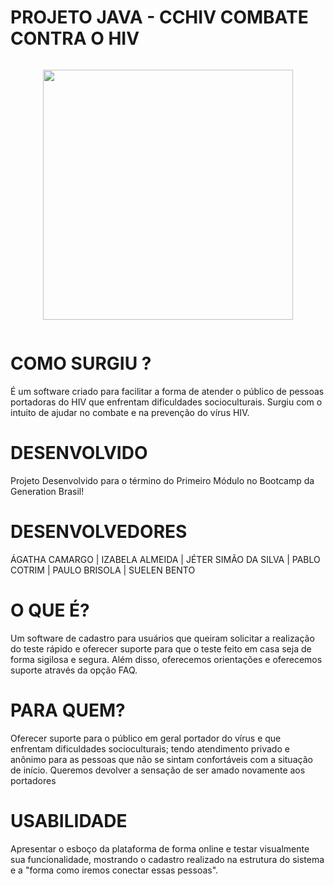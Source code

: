 # PROJETO JAVA - CCHIV COMBATE CONTRA O HIV
  
  
<div class="separator" style="clear: both;"><a href="https://blogger.googleusercontent.com/img/a/AVvXsEi6022vhWEMu8ef-iWJSAs5TjQ9xSpL9HSmbkQDQMqIZ8J_lefTFNJ86Ga-MfEuSkp7_0tSf_vedclZNnW8Ah8f6nS7a49uHsd4ZNX5dpr3NXK2nd0jH95B-UIGyOxbEggDVOqkzX0ErwFx46_3QyNUYU0vImhZVjib650tP28Xjlg29YpO6VtKTFDYaA=s228" style="display: block; padding: 1em 0; text-align: center; "><img alt="" border="0" width="400" data-original-height="228" data-original-width="228" src="https://blogger.googleusercontent.com/img/a/AVvXsEi6022vhWEMu8ef-iWJSAs5TjQ9xSpL9HSmbkQDQMqIZ8J_lefTFNJ86Ga-MfEuSkp7_0tSf_vedclZNnW8Ah8f6nS7a49uHsd4ZNX5dpr3NXK2nd0jH95B-UIGyOxbEggDVOqkzX0ErwFx46_3QyNUYU0vImhZVjib650tP28Xjlg29YpO6VtKTFDYaA=s400"/></a></div>

  
  
  # COMO SURGIU ?
   É um software criado para facilitar a forma de atender o público de pessoas portadoras do HIV que enfrentam dificuldades socioculturais. Surgiu com o intuito de ajudar no combate e na prevenção do vírus HIV.
    
  # DESENVOLVIDO
Projeto Desenvolvido para o término do Primeiro Módulo no Bootcamp da Generation Brasil!
  
  # DESENVOLVEDORES
ÁGATHA CAMARGO | IZABELA ALMEIDA | JÉTER SIMÃO DA SILVA | PABLO COTRIM | PAULO BRISOLA | SUELEN BENTO
  
  # O QUE É?
Um software de cadastro para usuários que queiram solicitar a realização do teste rápido e oferecer suporte para que o teste feito em casa seja de forma sigilosa e segura. Além disso, oferecemos orientações e oferecemos suporte através da opção FAQ.
  
  # PARA QUEM?
Oferecer suporte para o público em geral portador do vírus e que enfrentam dificuldades socioculturais; tendo atendimento privado e anônimo para as pessoas que não se sintam confortáveis com a situação de início. Queremos devolver a sensação de ser amado novamente aos portadores
  
  # USABILIDADE
Apresentar o esboço da plataforma de forma online e testar visualmente sua funcionalidade, mostrando o cadastro realizado na estrutura do sistema e a "forma como iremos conectar essas pessoas".
